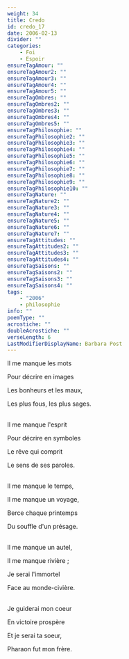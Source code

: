```yaml
---
weight: 34
title: Credo
id: credo_17
date: 2006-02-13
divider: ""
categories:
    - Foi
    - Espoir
ensureTagAmour: ""
ensureTagAmour2: ""
ensureTagAmour3: ""
ensureTagAmour4: ""
ensureTagAmour5: ""
ensureTagOmbres: ""
ensureTagOmbres2: ""
ensureTagOmbres3: ""
ensureTagOmbres4: ""
ensureTagOmbres5: ""
ensureTagPhilosophie: ""
ensureTagPhilosophie2: ""
ensureTagPhilosophie3: ""
ensureTagPhilosophie4: ""
ensureTagPhilosophie5: ""
ensureTagPhilosophie6: ""
ensureTagPhilosophie7: ""
ensureTagPhilosophie8: ""
ensureTagPhilosophie9: ""
ensureTagPhilosophie10: ""
ensureTagNature: ""
ensureTagNature2: ""
ensureTagNature3: ""
ensureTagNature4: ""
ensureTagNature5: ""
ensureTagNature6: ""
ensureTagNature7: ""
ensureTagAttitudes: ""
ensureTagAttitudes2: ""
ensureTagAttitudes3: ""
ensureTagAttitudes4: ""
ensureTagSaisons: ""
ensureTagSaisons2: ""
ensureTagSaisons3: ""
ensureTagSaisons4: ""
tags:
    - "2006"
    - philosophie
info: ""
poemType: ""
acrostiche: ""
doubleAcrostiche: ""
verseLength: 6
LastModifierDisplayName: Barbara Post
---
```

Il me manque les mots

Pour décrire en images

Les bonheurs et les maux,

Les plus fous, les plus sages.

 \
Il me manque l'esprit

Pour décrire en symboles

Le rêve qui comprit

Le sens de ses paroles.

 \
Il me manque le temps,

Il me manque un voyage,

Berce chaque printemps

Du souffle d'un présage.

 \
Il me manque un autel,

Il me manque rivière ;

Je serai l'immortel

Face au monde-civière.

 \
Je guiderai mon coeur

En victoire prospère

Et je serai ta soeur,

Pharaon fut mon frère.
